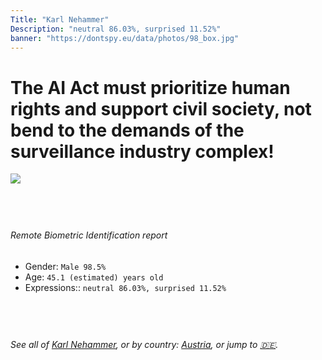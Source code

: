 ```yaml
---
Title: "Karl Nehammer"
Description: "neutral 86.03%, surprised 11.52%"
banner: "https://dontspy.eu/data/photos/98_box.jpg"
---
```


# The AI Act must prioritize human rights and support civil society, not bend to the demands of the surveillance industry complex!

<link rel="stylesheet" type="text/css" href="/css/blog.css" />

<div class="is-fake" hidden>

_This image is **clearly fake**_, yet we [continue to collect them because the AI Act negotiations](/blog/why-deepfake/) are heading in a direction that will only make people's lives more complicated. For a more in-depth explanation, read: [Double threat: why losing the battle against Face Biometrics would fuel the proliferation of deepfakes](/blog/the-dual-threat-how-losing-the-biometric-battle-fuels-deepfake-proliferation/).


</div>

<!-- <img src="https://dontspy.eu/data/photos/54_box.jpg" /> -->
<img src="https://dontspy.eu/data/photos/98_box.jpg" />

## <br>

###### Remote Biometric Identification report

* <span class="label">Gender:</span> `Male 98.5%`
* <span class="label">Age:</span> `45.1 (estimated) years old`
* <span class="label">Expressions::</span> `neutral 86.03%, surprised 11.52%`

## <br>

###### See all of [Karl Nehammer](/policymaker#Karl%20Nehammer), or by country: [Austria](/country#Austria), or jump to [🇩🇪](/x/69).

## <br>
